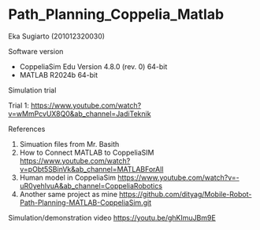 # Path_Planning_Coppelia_Matlab

Eka Sugiarto (201012320030)


Software version
- CoppeliaSim Edu Version 4.8.0 (rev. 0) 64-bit
- MATLAB R2024b 64-bit



Simulation trial

Trial 1: https://www.youtube.com/watch?v=wMmPcvUX8Q0&ab_channel=JadiTeknik



References
1. Simuation files from Mr. Basith
2. How to Connect MATLAB to CoppeliaSIM https://www.youtube.com/watch?v=pObt5SBinVk&ab_channel=MATLABForAll
3. Human model in CoppeliaSim https://www.youtube.com/watch?v=-uR0yehlvuA&ab_channel=CoppeliaRobotics
4. Another same project as mine https://github.com/dityag/Mobile-Robot-Path-Planning-MATLAB-CoppeliaSim.git


Simulation/demonstration video
https://youtu.be/ghKImuJBm9E